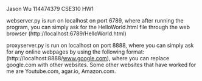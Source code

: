 Jason Wu 114474379 CSE310 HW1

webserver.py is run on localhost on port 6789, where after running the program, you can simply ask for the HelloWorld.html file through the web browser (http://localhost:6789/HelloWorld.html)

proxyserver.py is run on localhost on port 8888, where you can simply ask for any online webpages by using the following format: (http://localhost:8888/www.google.com), where you can replace google.com with other websites. Some other websites that have worked for me are Youtube.com, agar.io, Amazon.com.